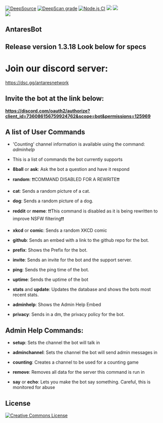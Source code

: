 [![DeepSource](https://deepsource.io/gh/Antares-Network/AntaresBot.svg/?label=active+issues&show_trend=true)](https://deepsource.io/gh/Antares-Network/AntaresBot/?ref=repository-badge)
[![DeepScan grade](https://deepscan.io/api/teams/13494/projects/16475/branches/354970/badge/grade.svg)](https://deepscan.io/dashboard#view=project&tid=13494&pid=16475&bid=354970)
[![Node.js CI](https://github.com/Antares-Network/AntaresBot/actions/workflows/node.js.yml/badge.svg?branch=main)](https://github.com/Antares-Network/AntaresBot/actions/workflows/node.js.yml)
![](https://img.shields.io/github/repo-size/Antares-Network/AntaresBot?color=Green&style=flat-square)
![](https://img.shields.io/tokei/lines/github/Antares-Network/AntaresBot?style=flat-square)  
![](https://cdn.discordapp.com/icons/649703068799336454/1a7ef8f706cd60d62547d2c7dc08d6f0.png)  
## AntaresBot
## Release version 1.3.18 Look below for specs


# Join our discord server:
https://dsc.gg/antaresnetwork


## Invite the bot at the link below:
**https://discord.com/oauth2/authorize?client_id=736086156759924762&scope=bot&permissions=125969**

## A list of User Commands
- 'Counting' channel information is available using the command: *adminhelp*

- This is a list of commands the bot currently supports

- **8ball** or **ask**: Ask the bot a question and have it respond

- **random**: ❗❗COMMAND DISABLED FOR A REWRITE❗❗

- **cat**: Sends a random picture of a cat.

- **dog**: Sends a random picture of a dog.

- **reddit** or **meme**: ❗❗This command is disabled as it is being rewritten to improve NSFW filtering❗❗

- **xkcd** or **comic**: Sends a random XKCD comic

- **github**: Sends an embed with a link to the github repo for the bot.

- **prefix**: Shows the Prefix for the bot.

- **invite**: Sends an invite for the bot and the support server.

- **ping**: Sends the ping time of the bot.

- **uptime**: Sends the uptime of the bot

- **stats** and **update**: Updates the database and shows the bots most recent stats.

- **adminhelp**: Shows the Admin Help Embed

- **privacy**: Sends in a dm, the privacy policy for the bot.

## Admin Help Commands:

- **setup**: Sets the channel the bot will talk in

- **adminchannel**: Sets the channel the bot will send admin messages in

- **counting**: Creates a channel to be used for a counting game

- **remove**: Removes all data for the server this command is run in

- **say** or **echo**: Lets you make the bot say something. Careful, this is monitored for abuse


## License

<a rel="license" href="http://creativecommons.org/licenses/by-nc-nd/3.0/"><img alt="Creative Commons License" style="border-width:0" src="https://i.creativecommons.org/l/by-nc-nd/3.0/88x31.png" /></a>
